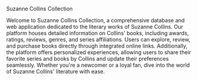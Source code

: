 Suzanne Collins Collection

Welcome to Suzanne Collins Collection, a comprehensive database and web application dedicated to the literary works of Suzanne Collins. Our platform houses detailed information on Collins' books, including awards, ratings, reviews, genres, and series affiliations. Users can explore, review, and purchase books directly through integrated online links. Additionally, the platform offers personalized experiences, allowing users to share their favorite series and books by Collins and update their preferences seamlessly. Whether you're a newcomer or a loyal fan, dive into the world of Suzanne Collins' literature with ease.
